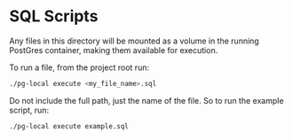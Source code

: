 # SQL Scripts

Any files in this directory will be mounted as a volume in the running PostGres container, making them available for execution. 

To run a file, from the project root run:

```bash
./pg-local execute <my_file_name>.sql
```

Do not include the full path, just the name of the file. So to run the example script, run:

```bash
./pg-local execute example.sql
```
